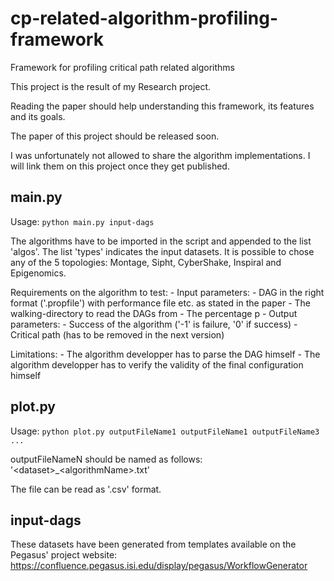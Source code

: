 # cp-related-algorithm-profiling-framework
Framework for profiling critical path related algorithms

This project is the result of my Research project.

Reading the paper should help understanding this framework, its features and its goals.

The paper of this project should be released soon.

I was unfortunately not allowed to share the algorithm implementations. I will link them on this project once they get published.

## main.py
Usage: `python main.py input-dags`

The algorithms have to be imported in the script and appended to the list 'algos'.
The list 'types' indicates the input datasets.
It is possible to chose any of the 5 topologies: Montage, Sipht, CyberShake, Inspiral and Epigenomics.

Requirements on the algorithm to test:
	- Input parameters:
		- DAG in the right format ('.propfile') with performance file etc. as stated in the paper
		- The walking-directory to read the DAGs from
		- The percentage p
	- Output parameters:
		- Success of the algorithm ('-1' is failure, '0' if success)
		- Critical path (has to be removed in the next version)

Limitations:
	- The algorithm developper has to parse the DAG himself
	- The algorithm developper has to verify the validity of the final configuration himself

## plot.py
Usage: `python plot.py outputFileName1 outputFileName1 outputFileName3 ...`

outputFileNameN should be named as follows:
'\<dataset\>_\<algorithmName\>.txt'

The file can be read as '.csv' format.


## input-dags
These datasets have been generated from templates available on the Pegasus' project website:
https://confluence.pegasus.isi.edu/display/pegasus/WorkflowGenerator
